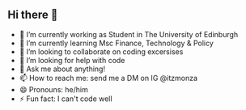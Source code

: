 ## Hi there 👋

<!--
**msultanfahrezi/msultanfahrezi** is a ✨ _special_ ✨ repository because its `README.md` (this file) appears on your GitHub profile.

Here are some ideas to get you started:

-->

- 🔭 I’m currently working as Student in The University of Edinburgh
- 🌱 I’m currently learning Msc Finance, Technology & Policy
- 👯 I’m looking to collaborate on coding excersises
- 🤔 I’m looking for help with code
- 💬 Ask me about anything!
- 📫 How to reach me: send me a DM on IG @itzmonza
- 😄 Pronouns: he/him
- ⚡ Fun fact: I can't code well

